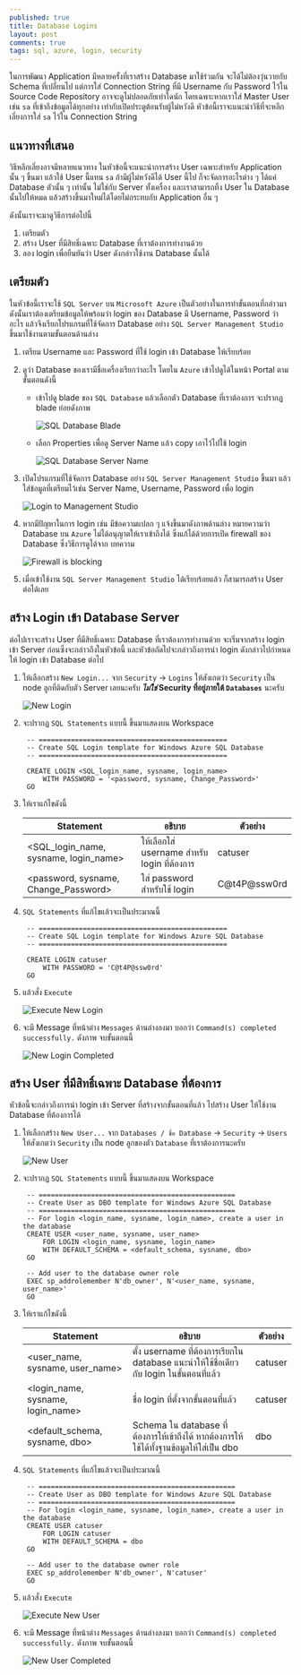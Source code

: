 ```yaml
---
published: true
title: Database Logins
layout: post
comments: true
tags: sql, azure, login, security
---
```

ในการพัฒนา Application มีหลายครั้งที่เราสร้าง Database มาใช้ร่วมกัน จะได้ไม่ต้องวุ่นวายกับ Schema ที่เปลี่ยนไป
แต่การใส่ Connection String ที่มี Username กับ Password ไว้ใน Source Code Repository อาจจะดูไม่ปลอดภัยเท่าใดนัก
โดยเฉพาะหากเราใส่ Master User เช่น `sa` ที่เข้าถึงข้อมูลได้ทุกอย่าง เท่ากับเปิดประตูต้อนรับผู้ไม่หวังดี
หัวข้อนี้เราจะแนะนำวิธีที่จะหลีกเลี่ยงการใส่ `sa` ไว้ใน Connection String

<!-- break -->

## แนวทางที่เสนอ
วิธีหลีกเลี่ยงอาจมีหลายแนวทาง ในหัวข้อนี้จะแนะนำการสร้าง User เฉพาะสำหรับ Application นั้น ๆ ขึ้นมา แล้วใช้ User นี้แทน `sa` ถ้ามีผู้ไม่หวังดีได้ User นี้ไป
ก็จะจัดการอะไรต่าง ๆ ได้แค่ Database ตัวนั้น ๆ เท่านั้น ไม่ใช่กับ Server ทั้งเครื่อง และเราสามารถทิ้ง User ใน Database นั้นไปให้หมด แล้วสร้างขึ้นมาใหม่ได้โดยไม่กระทบกับ Application อื่น ๆ

ดังนั้นเราจะมาดูวิธีการต่อไปนี้

1. เตรียมตัว
2. สร้าง User ที่มีสิทธิ์เฉพาะ Database ที่เราต้องการทำงานด้วย
3. ลอง login เพื่อยืนยันว่า User ดังกล่าวใช้งาน Database นั้นได้

## เตรียมตัว
ในหัวข้อนี้เราจะใช้ `SQL Server` บน `Microsoft Azure` เป็นตัวอย่างในการทำขั้นตอนที่กล่าวมา ดังนั้นเราต้องเตรียมข้อมูลให้พร้อมว่า login ของ Database
มี Username, Password ว่าอะไร แล้วจึงเรียกโปรแกรมที่ใช้จัดการ Database อย่าง `SQL Server Management Studio` ขึ้นมาใช้งานตามขั้นตอนด้านล่าง

1. เตรียม Username และ Password ที่ใช้ login เข้า Database ให้เรียบร้อย
2. ดูว่า Database ของเรามีชื่อเครื่องเรียกว่าอะไร โดยใน `Azure` เข้าไปดูได้ในหน้า Portal ตามขั้นตอนดังนี้
    * เข้าไปดู blade ของ `SQL Database` แล้วเลือกตัว Database ที่เราต้องการ จะปรากฏ blade ย่อยดังภาพ
        
        ![SQL Database Blade][db-blade]

    * เลือก Properties เพื่อดู Server Name แล้ว copy เอาไว้ไปใช้ login

        ![SQL Database Server Name][db-server-name]

3. เปิดโปรแกรมที่ใช้จัดการ Database อย่าง `SQL Server Management Studio` ขึ้นมา แล้วใส่ข้อมูลที่เตรียมไว้เช่น Server Name, Username, Password เพื่อ login

    ![Login to Management Studio][mgr-studio-login]

4. หากมีปัญหาในการ login เช่น มีข้อความแปลก ๆ แจ้งขึ้นมาดังภาพด้านล่าง หมายความว่า Database บน `Azure` ไม่ได้อนุญาตให้เราเข้าถึงได้ ซึ่งแก้ได้ด้วยการเปิด firewall ของ Database ซึ่งวิธีการดูได้จาก บทความ

    ![Firewall is blocking][sql-firewall]

5. เมื่อเข้าใช้งาน `SQL Server Management Studio` ได้เรียบร้อยแล้ว ก็สามารถสร้าง User ต่อได้เลย

## สร้าง Login เข้า Database Server 
ต่อไปเราจะสร้าง User ที่มีสิทธิ์เฉพาะ Database ที่เราต้องการทำงานด้วย จะเริ่มจากสร้าง login เข้า Server ก่อนซึ่งจะกล่าวถึงในหัวข้อนี้ และหัวข้อถัดไปจะกล่าวถึงการนำ login ดังกล่าวไปกำหนดให้ login เข้า Database ต่อไป

1. ให้เลือกสร้าง `New Login...` จาก `Security` -> `Logins` ให้สังเกตว่า `Security` เป็น node ลูกที่ติดกับตัว Server เลยนะครับ ***ไม่ใช่* Security ที่อยู่ภายใต้ `Databases`** นะครับ

    ![New Login][server-new-login]

2. จะปรากฏ `SQL Statements` แบบนี้ ขึ้นมาแสดงบน Workspace

        -- ===============================================
        -- Create SQL Login template for Windows Azure SQL Database
        -- ===============================================

        CREATE LOGIN <SQL_login_name, sysname, login_name> 
            WITH PASSWORD = '<password, sysname, Change_Password>' 
        GO

3. ให้เราแก้ไขดังนี้

    | Statement | อธิบาย | ตัวอย่าง  |
    |---------------------------------------|---------------------------------------|--------------|
    | <SQL_login_name, sysname, login_name> | ให้เลือกใส่ username สำหรับ login ที่ต้องการ       | catuser |
    | <password, sysname, Change_Password> | ใส่ password สำหรับใช้ login   | C@t4P@ssw0rd |

4. `SQL Statements` ที่แก้ไขแล้วจะเป็นประมาณนี้ 

        -- ===============================================
        -- Create SQL Login template for Windows Azure SQL Database
        -- ===============================================

        CREATE LOGIN catuser 
            WITH PASSWORD = 'C@t4P@ssw0rd' 
        GO

5. แล้วสั่ง `Execute`

    ![Execute New Login][mgr-studio-execute-new-login]

6. จะมี Message ที่หน้าต่าง `Messages` ด้านล่างลงมา บอกว่า `Command(s) completed successfully.` ดังภาพ จบขั้นตอนนี้

    ![New Login Completed][mgr-studio-execute-new-login-completed]

## สร้าง User ที่มีสิทธิ์เฉพาะ Database ที่ต้องการ
หัวข้อนี้จะกล่าวถึงการนำ login เข้า Server ที่สร้างจากขั้นตอนที่แล้ว ไปสร้าง User ให้ใช้งาน Database ที่ต้องการได้

1. ให้เลือกสร้าง `New User...` จาก `Databases / ชื่อ Database` -> `Security` -> `Users` ให้สังเกตว่า `Security` เป็น node ลูกของตัว `Database` ที่เราต้องการนะครับ

    ![New User][server-new-user]

2. จะปรากฏ `SQL Statements` แบบนี้ ขึ้นมาแสดงบน Workspace

        -- =================================================
        -- Create User as DBO template for Windows Azure SQL Database
        -- =================================================
        -- For login <login_name, sysname, login_name>, create a user in the database
        CREATE USER <user_name, sysname, user_name>
            FOR LOGIN <login_name, sysname, login_name>
            WITH DEFAULT_SCHEMA = <default_schema, sysname, dbo>
        GO

        -- Add user to the database owner role
        EXEC sp_addrolemember N'db_owner', N'<user_name, sysname, user_name>'
        GO

3. ให้เราแก้ไขดังนี้

    | Statement | อธิบาย | ตัวอย่าง  |
    |---------------------------------------|---------------------------------------|--------------|
    | <user_name, sysname, user_name> | ตั้ง username ที่ต้องการเรียกใน database แนะนำให้ใช้ชื่อเดียวกับ login ในขั้นตอนที่แล้ว | catuser |
    | <login_name, sysname, login_name> | ชื่อ login ที่ตั้งจากขั้นตอนที่แล้ว | catuser |
    | <default_schema, sysname, dbo> | Schema ใน database ที่ต้องการให้เข้าถึงได้ หากต้องการให้ใช้ได้ทั้งฐานข้อมูลให้ใส่เป็น dbo | dbo |

4. `SQL Statements` ที่แก้ไขแล้วจะเป็นประมาณนี้ 

        -- =================================================
        -- Create User as DBO template for Windows Azure SQL Database
        -- =================================================
        -- For login <login_name, sysname, login_name>, create a user in the database
        CREATE USER catuser
            FOR LOGIN catuser
            WITH DEFAULT_SCHEMA = dbo
        GO

        -- Add user to the database owner role
        EXEC sp_addrolemember N'db_owner', N'catuser'
        GO

5. แล้วสั่ง `Execute`

    ![Execute New User][mgr-studio-execute-new-user]

6. จะมี Message ที่หน้าต่าง `Messages` ด้านล่างลงมา บอกว่า `Command(s) completed successfully.` ดังภาพ จบขั้นตอนนี้

    ![New User Completed][mgr-studio-execute-new-user-completed]


[db-blade]: /imgs/azure-sql-db-blade.png "From Azure Management Portal"
[db-server-name]: /imgs/azure-sql-db-server-name.png "From Azure Management Portal"
[mgr-studio-login]: /imgs/sql-mgr-studio-login.png "SQL Server Management Studio login screen"
[sql-firewall]: /imgs/azure-sql-firewall-blocked.png "Firewall rule is not allowed to access the DB Server"
[server-new-login]: /imgs/sql-mgr-studio-new-login.png "New Login to a DB Server"
[mgr-studio-execute-new-login]: /imgs/sql-mgr-studio-execute-new-login.png "Execute New DB Server Login"
[mgr-studio-execute-new-login-completed]: imgs/sql-mgr-studio-completed-execute-new-login.png "Execute New DB Server Login Completed"
[server-new-user]: /imgs/sql-mgr-studio-new-user.png "New User to the Database"
[mgr-studio-execute-new-user]: /imgs/sql-mgr-studio-execute-new-user.png "Execute New User in the Database"
[mgr-studio-execute-new-user-completed]: imgs/sql-mgr-studio-completed-execute-new-user.png "Execute New User into the Database Completed"